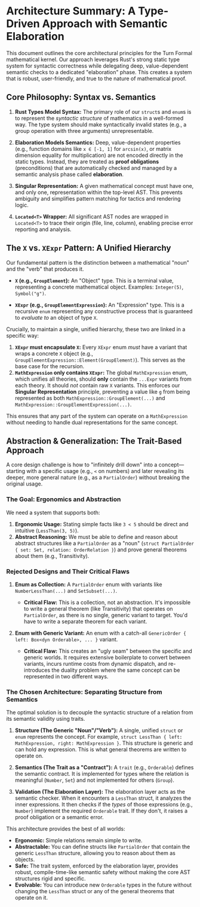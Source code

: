 # Architecture Summary: A Type-Driven Approach with Semantic Elaboration

This document outlines the core architectural principles for the Turn Formal mathematical kernel. Our approach leverages Rust's strong static type system for syntactic correctness while delegating deep, value-dependent semantic checks to a dedicated "elaboration" phase. This creates a system that is robust, user-friendly, and true to the nature of mathematical proof.

## Core Philosophy: Syntax vs. Semantics

1.  **Rust Types Model Syntax:** The primary role of our `struct`s and `enum`s is to represent the *syntactic structure* of mathematics in a well-formed way. The type system should make syntactically invalid states (e.g., a group operation with three arguments) unrepresentable.

2.  **Elaboration Models Semantics:** Deep, value-dependent properties (e.g., function domains like `x ∈ [-1, 1]` for `arcsin(x)`, or matrix dimension equality for multiplication) are not encoded directly in the static types. Instead, they are treated as **proof obligations** (preconditions) that are automatically checked and managed by a semantic analysis phase called **elaboration**.

3.  **Singular Representation:** A given mathematical concept must have one, and only one, representation within the top-level AST. This prevents ambiguity and simplifies pattern matching for tactics and rendering logic.

4.  **`Located<T>` Wrapper:** All significant AST nodes are wrapped in `Located<T>` to trace their origin (file, line, column), enabling precise error reporting and analysis.

## The `X` vs. `XExpr` Pattern: A Unified Hierarchy

Our fundamental pattern is the distinction between a mathematical "noun" and the "verb" that produces it.

*   **`X` (e.g., `GroupElement`):** An "Object" type. This is a terminal value, representing a concrete mathematical object. Examples: `Integer(5)`, `Symbol("g")`.

*   **`XExpr` (e.g., `GroupElementExpression`):** An "Expression" type. This is a recursive `enum` representing any constructive process that is guaranteed to *evaluate to* an object of type `X`.

Crucially, to maintain a single, unified hierarchy, these two are linked in a specific way:
1.  **`XExpr` must encapsulate `X`:** Every `XExpr` enum *must* have a variant that wraps a concrete `X` object (e.g., `GroupElementExpression::Element(GroupElement)`). This serves as the base case for the recursion.
2.  **`MathExpression` only contains `XExpr`:** The global `MathExpression` enum, which unifies all theories, should **only** contain the `...Expr` variants from each theory. It should *not* contain raw `X` variants. This enforces our **Singular Representation** principle, preventing a value like `g` from being represented as both `MathExpression::GroupElement(...)` and `MathExpression::GroupElementExpression(...)`.

This ensures that any part of the system can operate on a `MathExpression` without needing to handle dual representations for the same concept.

## Abstraction & Generalization: The Trait-Based Approach

A core design challenge is how to "infinitely drill down" into a concept—starting with a specific usage (e.g., `<` on numbers) and later revealing its deeper, more general nature (e.g., as a `PartialOrder`) without breaking the original usage.

### The Goal: Ergonomics and Abstraction

We need a system that supports both:
1.  **Ergonomic Usage:** Stating simple facts like `3 < 5` should be direct and intuitive (`LessThan(3, 5)`).
2.  **Abstract Reasoning:** We must be able to define and reason about abstract structures like a `PartialOrder` as a "noun" (`struct PartialOrder { set: Set, relation: OrderRelation }`) and prove general theorems about them (e.g., Transitivity).

### Rejected Designs and Their Critical Flaws

1.  **Enum as Collection:** A `PartialOrder` enum with variants like `NumberLessThan(...)` and `SetSubset(...)`.
    *   **Critical Flaw:** This is a collection, not an abstraction. It's impossible to write a general theorem (like Transitivity) that operates on `PartialOrder`, as there is no single, generic variant to target. You'd have to write a separate theorem for each variant.

2.  **Enum with Generic Variant:** An enum with a catch-all `GenericOrder { left: Box<dyn Orderable>, ... }` variant.
    *   **Critical Flaw:** This creates an "ugly seam" between the specific and generic worlds. It requires extensive boilerplate to convert between variants, incurs runtime costs from dynamic dispatch, and re-introduces the duality problem where the same concept can be represented in two different ways.

### The Chosen Architecture: Separating Structure from Semantics

The optimal solution is to decouple the syntactic structure of a relation from its semantic validity using traits.

1.  **Structure (The Generic "Noun"/"Verb"):** A single, unified `struct` or `enum` represents the concept. For example, `struct LessThan { left: MathExpression, right: MathExpression }`. This structure is generic and can hold any expression. This is what general theorems are written to operate on.

2.  **Semantics (The Trait as a "Contract"):** A `trait` (e.g., `Orderable`) defines the semantic contract. It is implemented for types where the relation is meaningful (`Number`, `Set`) and not implemented for others (`Group`).

3.  **Validation (The Elaboration Layer):** The elaboration layer acts as the semantic checker. When it encounters a `LessThan` struct, it analyzes the inner expressions. It then checks if the *types* of those expressions (e.g., `Number`) implement the required `Orderable` trait. If they don't, it raises a proof obligation or a semantic error.

This architecture provides the best of all worlds:
*   **Ergonomic:** Simple relations remain simple to write.
*   **Abstractable:** You can define structs like `PartialOrder` that contain the generic `LessThan` structure, allowing you to reason about them as objects.
*   **Safe:** The trait system, enforced by the elaboration layer, provides robust, compile-time-like semantic safety without making the core AST structures rigid and specific.
*   **Evolvable:** You can introduce new `Orderable` types in the future without changing the `LessThan` struct or any of the general theorems that operate on it.
